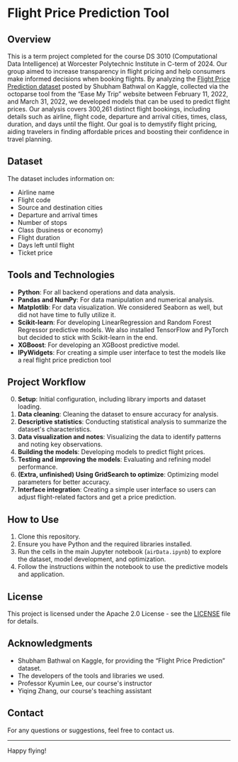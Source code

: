 # Flight Price Prediction Tool

## Overview
This is a term project completed for the course DS 3010 (Computational Data Intelligence) at Worcester Polytechnic Institute in C-term of 2024. Our group aimed to increase transparency in flight pricing and help consumers make informed decisions when booking flights. By analyzing the [Flight Price Prediction dataset](https://www.kaggle.com/datasets/shubhambathwal/flight-price-prediction) posted by Shubham Bathwal on Kaggle, collected via the octoparse tool from the “Ease My Trip” website between February 11, 2022, and March 31, 2022, we developed models that can be used to predict flight prices. Our analysis covers 300,261 distinct flight bookings, including details such as airline, flight code, departure and arrival cities, times, class, duration, and days until the flight. Our goal is to demystify flight pricing, aiding travelers in finding affordable prices and boosting their confidence in travel planning.

## Dataset
The dataset includes information on:
- Airline name
- Flight code
- Source and destination cities
- Departure and arrival times
- Number of stops
- Class (business or economy)
- Flight duration
- Days left until flight
- Ticket price

## Tools and Technologies
- **Python**: For all backend operations and data analysis.
- **Pandas and NumPy**: For data manipulation and numerical analysis.
- **Matplotlib**: For data visualization. We considered Seaborn as well, but did not have time to fully utilize it.
- **Scikit-learn**: For developing LinearRegression and Random Forest Regressor predictive models. We also installed TensorFlow and PyTorch but decided to stick with Scikit-learn in the end.
- **XGBoost**: For developing an XGBoost predictive model.
- **IPyWidgets**: For creating a simple user interface to test the models like a real flight price prediction tool

## Project Workflow
0. **Setup**: Initial configuration, including library imports and dataset loading.
1. **Data cleaning**: Cleaning the dataset to ensure accuracy for analysis.
2. **Descriptive statistics**: Conducting statistical analysis to summarize the dataset's characteristics.
3. **Data visualization and notes**: Visualizing the data to identify patterns and noting key observations.
4. **Building the models**: Developing models to predict flight prices.
5. **Testing and improving the models**: Evaluating and refining model performance.
6. **(Extra, unfinished) Using GridSearch to optimize**: Optimizing model parameters for better accuracy.
7. **Interface integration**: Creating a simple user interface so users can adjust flight-related factors and get a price prediction.

## How to Use
1. Clone this repository.
2. Ensure you have Python and the required libraries installed.
3. Run the cells in the main Jupyter notebook (`airData.ipynb`) to explore the dataset, model development, and optimization.
4. Follow the instructions within the notebook to use the predictive models and application.

## License
This project is licensed under the Apache 2.0 License - see the [LICENSE](LICENSE) file for details.

## Acknowledgments
- Shubham Bathwal on Kaggle, for providing the “Flight Price Prediction” dataset.
- The developers of the tools and libraries we used.
- Professor Kyumin Lee, our course's instructor
- Yiqing Zhang, our course's teaching assistant

## Contact
For any questions or suggestions, feel free to contact us.

---
Happy flying!
